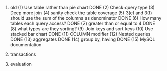 1. old
(1) Use table rather than pie chart DONE
(2) Check query type
(3) Deep more join
(4) sanity check the table coverage 
(5) 3(e) and 3(f) should use the sum of the columns as denominator DONE
(6) How many tables each query access? DONE
(7) greater than or equal to 4 DONE
(8) what types are they sorting?
(9) Join keys and sort keys
(10) Use stacked bar chart DONE
(11) COLUMN modifier
(12) Nested queries DONE
(13) aggregates DONE
(14) group by, having DONE
(15) MySQL documentation

2. transactions

3. evaluation